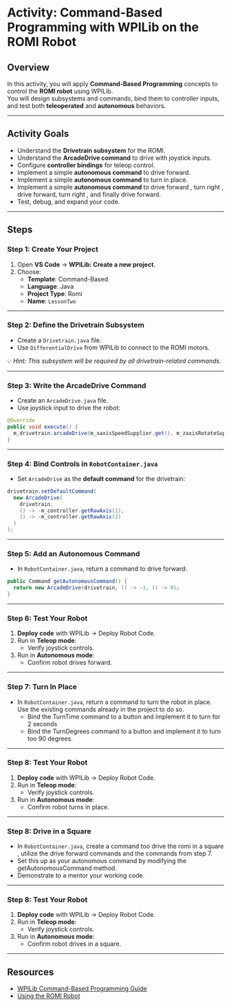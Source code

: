 # Activity: Command-Based Programming with WPILib on the ROMI Robot

## Overview
In this activity, you will apply **Command-Based Programming** concepts to control the **ROMI robot** using WPILib.  
You will design subsystems and commands, bind them to controller inputs, and test both **teleoperated** and **autonomous** behaviors.

---

## Activity Goals
- Understand the **Drivetrain subsystem** for the ROMI.
- Understand the **ArcadeDrive command** to drive with joystick inputs.
- Configure **controller bindings** for teleop control.
- Implement a simple **autonomous command** to drive forward.
- Implement a simple **autonomous command** to turn in place.
- Implement a simple **autonomous command** to drive forward , turn right , drive forward, turn right , and finally drive forward.
- Test, debug, and expand your code.

---

## Steps

### Step 1: Create Your Project
1. Open **VS Code** → **WPILib: Create a new project**.
2. Choose:
   - **Template**: Command-Based  
   - **Language**: Java  
   - **Project Type**: Romi  
   - **Name**: `LessonTwo`

---

### Step 2: Define the Drivetrain Subsystem
- Create a `Drivetrain.java` file.  
- Use `DifferentialDrive` from WPILib to connect to the ROMI motors.

💡 *Hint: This subsystem will be required by all drivetrain-related commands.*

---

### Step 3: Write the ArcadeDrive Command
- Create an `ArcadeDrive.java` file.  
- Use joystick input to drive the robot:

```java
@Override
public void execute() {
  m_drivetrain.arcadeDrive(m_xaxisSpeedSupplier.get(), m_zaxisRotateSupplier.get());
}
```

---

### Step 4: Bind Controls in `RobotContainer.java`
- Set `ArcadeDrive` as the **default command** for the drivetrain:

```java
drivetrain.setDefaultCommand(
  new ArcadeDrive(
    drivetrain, 
    () -> -m_controller.getRawAxis(1), 
    () -> -m_controller.getRawAxis(2)
  )
);
```

---

### Step 5: Add an Autonomous Command
- In `RobotContainer.java`, return a command to drive forward:

```java
public Command getAutonomousCommand() {
  return new ArcadeDrive(drivetrain, () -> -1, () -> 0);
}
```

---

### Step 6: Test Your Robot
1. **Deploy code** with WPILib → Deploy Robot Code.  
2. Run in **Teleop mode**:
   - Verify joystick controls.  
3. Run in **Autonomous mode**:
   - Confirm robot drives forward.  

---

### Step 7: Turn In Place
- In `RobotContainer.java`, return a command to turn the robot in place. 
Use the existing commands already in the project to do so.
    - Bind the TurnTime command to a button and implement it to turn for 2 seconds
    - Bind the TurnDegrees command to a button and implement it to turn too 90 degrees.

---

### Step 8: Test Your Robot
1. **Deploy code** with WPILib → Deploy Robot Code.  
2. Run in **Teleop mode**:
   - Verify joystick controls.  
3. Run in **Autonomous mode**:
   - Confirm robot turns in place.  

---

### Step 8: Drive in a Square
- In `RobotContainer.java`, create a command too drive the romi in a square , utilize the drive forward commands and the commands from step 7.
- Set this up as your autonomous command by modifying the getAutonomousCommand method.
- Demonstrate to a mentor your working code.

---

### Step 8: Test Your Robot
1. **Deploy code** with WPILib → Deploy Robot Code.  
2. Run in **Teleop mode**:
   - Verify joystick controls.  
3. Run in **Autonomous mode**:
   - Confirm robot drives in a square.  

---

## Resources
- [WPILib Command-Based Programming Guide](https://docs.wpilib.org/en/stable/docs/software/commandbased/index.html)  
- [Using the ROMI Robot](https://docs.wpilib.org/en/stable/docs/romi/index.html)  
